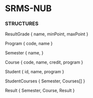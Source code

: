 # SRMS-NUB

### STRUCTURES
ResultGrade {
	name,
	minPoint,
	maxPoint
}

Program {
	code,
	name
}

Semester {
	name,
}

Course {
	code,
	name,
	credit,
	program
}

Student {
	id,
	name,
	program
}

StudentCourses {
	Semester,
	Courses[]
}

Result {
	Semester,
	Course,
	Result
}
